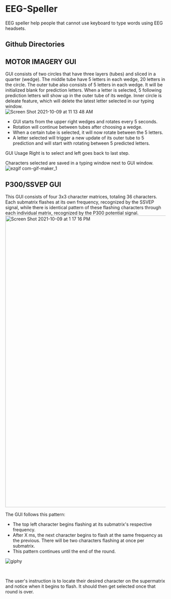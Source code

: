 # EEG-Speller
EEG speller help people that cannot use keyboard to type words using EEG headsets.

## Github Directories

## MOTOR IMAGERY GUI
GUI consists of two circles that have three layers (tubes) and sliced in a quarter (wedge). The middle tube have 5 letters in each wedge, 20 letters in the circle. The outer tube also consists of 5 letters in each wedge. It will be initialized blank for prediction letters. When a letter is selected, 5 following prediction letters will show up in the outer tube of its wedge.
Inner circle is deleate feature, which will delete the latest letter selected in our typing window.<br>
![Screen Shot 2021-10-09 at 11 13 48 AM](https://user-images.githubusercontent.com/74154666/136669741-7cb8cd48-d857-494f-9479-cf2fd3480344.png)
<br>
* GUI starts from the upper right wedges and rotates every 5 seconds. 
* Rotation will continue between tubes after choosing a wedge. 
* When a certain tube is selected, it will now rotate between the 5 letters. 
* A letter selected will trigger a new update of its outer tube to 5 prediction and will start with rotating between 5 predicted letters. 

GUI Usage
Right is to select and left goes back to last step.

Characters selected are saved in a typing window next to GUI window.<br>
![ezgif com-gif-maker_1](https://user-images.githubusercontent.com/74154666/136670650-fa3f735b-c464-49ea-907b-90c69bea6d10.gif)<br>

## P300/SSVEP GUI
This GUI consists of four 3x3 character matrices, totaling 36 characters. Each submatrix flashes at its own frequency, recognized by the SSVEP signal, while there is identical pattern of these flashing characters through each individual matrix, recognized by the P300 potential signal. 
<img width="917" alt="Screen Shot 2021-10-09 at 1 17 16 PM" src="https://user-images.githubusercontent.com/74033651/136673378-5f853c3b-7234-41dd-b59f-691dc6193706.png">
<br>

The GUI follows this pattern: 
* The top left character begins flashing at its submatrix's respective frequency.
* After X ms, the next character begins to flash at the same frequency as the previous. There will be two characters flashing at once per submatrix.
* This pattern continues until the end of the round. <br>

![giphy](https://user-images.githubusercontent.com/74033651/136673422-3af96b30-8204-42db-b86b-e05a9b72ac05.gif)

<br>

The user's instruction is to locate their desired character on the supermatrix and notice when it begins to flash. It should then get selected once that round is over. 
